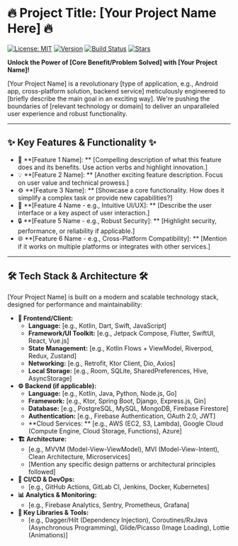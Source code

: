 # 🔥 Project Title: [Your Project Name Here] 🔥

[![License: MIT](https://img.shields.io/badge/License-MIT-yellow.svg)](https://opensource.org/licenses/MIT)
[![Version](https://img.shields.io/badge/version-v1.0.0-blue)](https://github.com/your-username/your-project-repo/releases)
[![Build Status](https://img.shields.io/travis/your-username/your-project-repo.svg?branch=main)](https://travis-ci.org/your-username/your-project-repo)
[![Stars](https://img.shields.io/github/stars/your-username/your-project-repo.svg)](https://github.com/your-username/your-project-repo/stargazers)

**Unlock the Power of [Core Benefit/Problem Solved] with [Your Project Name]!**

[Your Project Name] is a
revolutionary [type of application, e.g., Android app, cross-platform solution, backend service]
meticulously engineered to [briefly describe the main goal in an exciting way]. We're pushing the
boundaries of [relevant technology or domain] to deliver an unparalleled user experience and robust
functionality.

---

## ✨ Key Features & Functionality ✨

* 🚀 **[Feature 1 Name]:
  ** [Compelling description of what this feature does and its benefits. Use action verbs and highlight innovation.]
* 💡 **[Feature 2 Name]:
  ** [Another exciting feature description. Focus on user value and technical prowess.]
* ⚙️ **[Feature 3 Name]:
  ** [Showcase a core functionality. How does it simplify a complex task or provide new capabilities?]
* 🎨 **[Feature 4 Name - e.g., Intuitive UI/UX]:
  ** [Describe the user interface or a key aspect of user interaction.]
* 🔒 **[Feature 5 Name - e.g., Robust Security]:
  ** [Highlight security, performance, or reliability if applicable.]
* 🌐 **[Feature 6 Name - e.g., Cross-Platform Compatibility]:
  ** [Mention if it works on multiple platforms or integrates with other services.]

---

## 🛠️ Tech Stack & Architecture 🛠️

[Your Project Name] is built on a modern and scalable technology stack, designed for performance and
maintainability:

* **📱 Frontend/Client:**
    * **Language:** [e.g., Kotlin, Dart, Swift, JavaScript]
    * **Framework/UI Toolkit:** [e.g., Jetpack Compose, Flutter, SwiftUI, React, Vue.js]
    * **State Management:** [e.g., Kotlin Flows + ViewModel, Riverpod, Redux, Zustand]
    * **Networking:** [e.g., Retrofit, Ktor Client, Dio, Axios]
    * **Local Storage:** [e.g., Room, SQLite, SharedPreferences, Hive, AsyncStorage]
* **⚙️ Backend (if applicable):**
    * **Language:** [e.g., Kotlin, Java, Python, Node.js, Go]
    * **Framework:** [e.g., Ktor, Spring Boot, Django, Express.js, Gin]
    * **Database:** [e.g., PostgreSQL, MySQL, MongoDB, Firebase Firestore]
    * **Authentication:** [e.g., Firebase Authentication, OAuth 2.0, JWT]
    * **Cloud Services:
      ** [e.g., AWS (EC2, S3, Lambda), Google Cloud (Compute Engine, Cloud Storage, Functions), Azure]
* **🏗️ Architecture:**
    * [e.g., MVVM (Model-View-ViewModel), MVI (Model-View-Intent), Clean Architecture, Microservices]
    * [Mention any specific design patterns or architectural principles followed]
* **🚀 CI/CD & DevOps:**
    * [e.g., GitHub Actions, GitLab CI, Jenkins, Docker, Kubernetes]
* **📊 Analytics & Monitoring:**
    * [e.g., Firebase Analytics, Sentry, Prometheus, Grafana]
* **🧩 Key Libraries & Tools:**
    * [e.g., Dagger/Hilt (Dependency Injection), Coroutines/RxJava (Asynchronous Programming), Glide/Picasso (Image Loading), Lottie (Animations)]